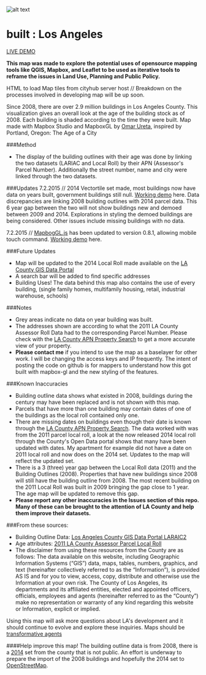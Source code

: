 ![alt text](https://github.com/cityhubla/LA_Building_Age/blob/master/images/builtla_cover.png)
# built : Los Angeles

[LIVE DEMO](http://cityhubla.github.io/LA_Building_Age/)

<b>This map was made to explore the potential uses of opensource mapping tools like QGIS, Mapbox, and Leaflet to be used as iterative tools to reframe the issues in Land Use, Planning and Public Policy.</b>

HTML to load Map tiles from cityhub server host // Breakdown on the processes involved in developing map will be up soon.

Since 2008, there are over 2.9 million buildings in Los Angeles County. This visualization gives an overall look at the age of the building stock as of 2008.
Each building is shaded according to the time they were built. 
Map made with Mapbox Studio and MapboxGL by [Omar Ureta](http://www.theworks.la), inspired by Portland, Oregon: The Age of a City

###Method
* The display of the building outlines with their age was done by linking the two datasets (LARIAC and Local Roll) by their APN (Assessor's Parcel Number). Additionally the street number, name and city were linked through the two datasets.

###Updates
7.2.2015 // 2014 Vectortile set made, most buildings now have data on years built, government buildings still null. [Working demo](http://cityhubla.github.io/LA_Building_Age/index_2014.html) here. Data discrepancies are linking 2008 building outlines with 2014 parcel data. This 6 year gap between the two will not show buildings new and demoed between 2009 and 2014. Explorations in styling the demoed buildings are being considered. Other issues include missing buildings with no data.

7.2.2015 // [MapbogGL.js](https://github.com/mapbox/mapbox-gl-js) has been updated to version 0.8.1, allowing mobile touch command. [Working demo](http://cityhubla.github.io/LA_Building_Age/indexgl_touch.html) here.

###Future Updates
* Map will be updated to the 2014 Local Roll made available on the [LA County GIS Data Portal](http://egis3.lacounty.gov/dataportal/2015/03/10/assessor-parcel/)
* A search bar will be added to find specific addresses
* Building Uses! The data behind this map also contains the use of every building, (single family homes, multifamily housing, retail, industrial warehouse, schools)

###Notes
 * Grey areas indicate no data on year building was built.
 * The addresses shown are according to what the 2011 LA County Assessor Roll Data had to the corresponding Parcel Number. Please check with the [LA County APN Property Search](http://maps.assessor.lacounty.gov/GVH_2_2/Index.html?configBase=http://maps.assessor.lacounty.gov/Geocortex/Essentials/REST/sites/PAIS/viewers/PAIS_hv/virtualdirectory/Resources/Config/Default) to get a more accurate view of your property.
 * <b>Please contact me</b> if you intend to use the map as a baselayer for other work. I will be changing the access keys and IP frequently. The intent of posting the code on github is for mappers to understand how this got built with mapbox-gl and the new styling of the features.
 
###Known Inaccuracies
* Building outline data shows what existed in 2008, buildings during the century may have been replaced and is not shown with this map.
* Parcels that have more than one building may contain dates of one of the buildings as the local roll contained only one.
* There are missing dates on buildings even though their date is known through the [LA County APN Property Search](http://maps.assessor.lacounty.gov/GVH_2_2/Index.html?configBase=http://maps.assessor.lacounty.gov/Geocortex/Essentials/REST/sites/PAIS/viewers/PAIS_hv/virtualdirectory/Resources/Config/Default). The data worked with was from the 2011 parcel local roll, a look at the now released 2014 local roll through the County's Open Data portal shows that many have been updated with dates. My apartment for example did not have a date on 2011 local roll and now does on the 2014 set. Updates to the map will reflect the updated set.
* There is a 3 (three) year gap between the Local Roll data (2011) and the Building Outlines (2008). Properties that have new buildings since 2008 will still have the building outline from 2008. The most recent building on the 2011 Local Roll was built in 2009 bringing the gap close to 1 year. The age map will be updated to remove this gap.
* <b>Please report any other inaccuracies in the Issues section of this repo. Many of these can be brought to the attention of LA County and help them improve their datasets.</b>

###From these sources:

  * Building Outline Data: [Los Angeles County GIS Data Portal LARAIC2](http://egis3.lacounty.gov/dataportal/2011/04/28/countywide-building-outlines/) 
  * Age attributes: [2011 LA County Assessor Parcel Local Roll](http://gis.ats.ucla.edu/Mapshare/)
  * The disclaimer from using these resources from the County are as follows: The data available on this website, including Geographic Information Systems (“GIS”) data, maps, tables, numbers, graphics, and text (hereinafter collectively referred to as the “Information”), is provided AS IS and for you to view, access, copy, distribute and otherwise use the Information at your own risk. The County of Los Angeles, its departments and its affiliated entities, elected and appointed officers, officials, employees and agents (hereinafter referred to as the “County”) make no representation or warranty of any kind regarding this website or Information, explicit or implied.
 
Using this map will ask more questions about LA's development and it should continue to evolve and explore these inquiries. Maps should be [transformative agents](http://www.thepolisblog.org/2010/03/mapping-as-transformative-agent-in.html)

####Help improve this map! 
The building outline data is from 2008, there is a [2014](http://egis3.lacounty.gov/dataportal/2014/10/16/countywide-building-outlines-2014/) set from the county that is not public. An effort is underway to prepare the import of the 2008 buildings and hopefully the 2014 set to [OpenStreetMap](https://github.com/osmlab/labuildings).
